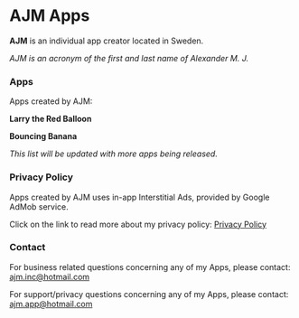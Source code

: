 # AJM Apps

**AJM** is an individual app creator located in Sweden.

*AJM is an acronym of the first and last name of Alexander M. J.*



### Apps
Apps created by AJM:

**Larry the Red Balloon**

**Bouncing Banana**

*This list will be updated with more apps being released.*


### Privacy Policy
Apps created by AJM uses in-app Interstitial Ads, provided by Google AdMob service.

Click on the link to read more about my privacy policy: <a href="https://ajminc.github.io/Privacy-Policy-Page/">Privacy Policy</a>



### Contact

For business related questions concerning any of my Apps, please contact: <a href="ajm.inc@hotmail.com">ajm.inc@hotmail.com</a>

For support/privacy questions concerning any of my Apps, please contact: <a href="ajm.app@hotmail.com">ajm.app@hotmail.com</a>


